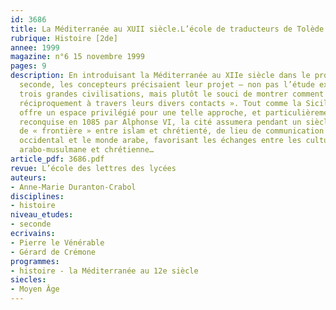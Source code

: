 ```yaml
---
id: 3686
title: La Méditerranée au XUII siècle.L’école de traducteurs de Tolède  
rubrique: Histoire [2de]
annee: 1999
magazine: n°6 15 novembre 1999
pages: 9
description: En introduisant la Méditerranée au XIIe siècle dans le programme de
  seconde, les concepteurs précisaient leur projet – non pas l’étude exhaustive des
  trois grandes civilisations, mais plutôt le souci de montrer comment celles-ci « s’influencent
  réciproquement à travers leurs divers contacts ». Tout comme la Sicile, l’Espagne
  offre un espace privilégié pour une telle approche, et particulièrement Tolède – 
  reconquise en 1085 par Alphonse VI, la cité assumera pendant un siècle sa vocation
  de « frontière » entre islam et chrétienté, de lieu de communication entre le monde
  occidental et le monde arabe, favorisant les échanges entre les cultures gréco-byzantine,
  arabo-musulmane et chrétienne…
article_pdf: 3686.pdf
revue: L’école des lettres des lycées
auteurs:
- Anne-Marie Duranton-Crabol
disciplines:
- histoire
niveau_etudes:
- seconde
ecrivains:
- Pierre le Vénérable
- Gérard de Crémone
programmes:
- histoire - la Méditerranée au 12e siècle
siecles:
- Moyen Âge
---
```

